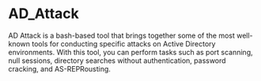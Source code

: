 # AD_Attack
AD Attack is a bash-based tool that brings together some of the most well-known tools for conducting specific attacks on Active Directory environments. With this tool, you can perform tasks such as port scanning, null sessions, directory searches without authentication, password cracking, and AS-REPRousting.
